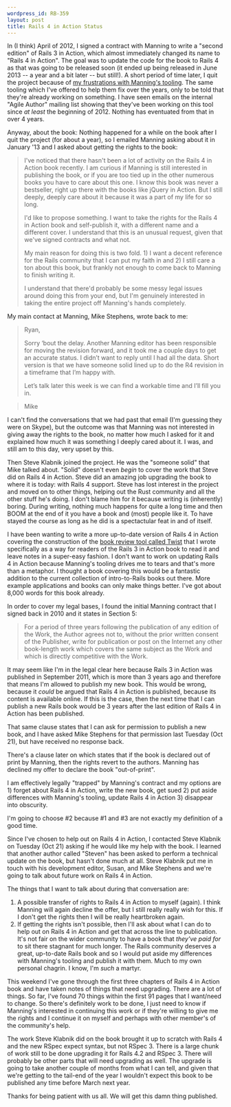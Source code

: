 ```yaml
--- 
wordpress_id: RB-359
layout: post
title: Rails 4 in Action Status
---
```


In (I think) April of 2012, I signed a contract with Manning to write a "second edition" of Rails 3 in Action, which almost immediately changed its name to "Rails 4 in Action". The goal was to update the code for the book to Rails 4 as that was going to be released soon (it ended up being released in June 2013 -- a year and a bit later -- but still!). A short period of time later, I quit the project because of [my frustrations with Manning's tooling](http://ryanbigg.com/2012/11/no-more-writing-for-manning/). The same tooling which I've offered to help them fix over the years, only to be told that they're already working on something. I have seen emails on the internal "Agile Author" mailing list showing that they've been working on this tool since *at least* the beginning of 2012. Nothing has eventuated from that in over 4 years.

Anyway, about the book: Nothing happened for a while on the book after I quit the project (for about a year), so I emailed Manning asking about it in January '13 and I asked about getting the rights to the book:

> I've noticed that there hasn't been a lot of activity on the Rails 4 in Action book recently. I am curious if Manning is still interested in publishing the book, or if you are too tied up in the other numerous books you have to care about this one. I know this book was never a bestseller, right up there with the books like jQuery in Action. But I still deeply, deeply care about it because it was a part of my life for so long.
>
> I'd like to propose something. I want to take the rights for the Rails 4 in Action book and self-publish it, with a different name and a different cover. I understand that this is an unusual request, given that we've signed contracts and what not.
>
> My main reason for doing this is two fold. 1) I want a decent reference for the Rails community that I can put my faith in and 2) I still care a ton about this book, but frankly not enough to come back to Manning to finish writing it.
>
> I understand that there'd probably be some messy legal issues around doing this from your end, but I'm genuinely interested in taking the entire project off Manning's hands completely. 

My main contact at Manning, Mike Stephens, wrote back to me: 

> Ryan,
>
> Sorry ‘bout the delay. Another Manning editor has been responsible for moving the revision forward, and it took me a couple days to get an accurate status. I didn’t want to reply until I had all the data. Short version is that we have someone solid lined up to do the R4 revision in a timeframe that I’m happy with.
>
> Let’s talk later this week is we can find a workable time and I’ll fill you in.
 
> Mike

I can't find the conversations that we had past that email (I'm guessing they were on Skype), but the outcome was that Manning was not interested in giving away the rights to the book, no matter how much I asked for it and explained how much it was something I deeply cared about it. I was, and still am to this day, very upset by this.

Then Steve Klabnik joined the project. He was the "someone solid" that Mike talked about. "Solid" doesn't even *begin* to cover the work that Steve did on Rails 4 in Action. Steve did an amazing job upgrading the book to where it is today: with Rails 4 support. Steve has lost interest in the project and moved on to other things, helping out the Rust community and all the other stuff he's doing. I don't blame him for it because writing is (inherently) boring. During writing, nothing much happens for quite a long time and then BOOM at the end of it you have a book and (most) people like it. To have stayed the course as long as he did is a spectactular feat in and of itself.

I have been wanting to write a more up-to-date version of Rails 4 in Action covering the construction of the [book review tool called Twist](https://github.com/radar/twist) that I wrote specifically as a way for readers of the Rails 3 in Action book to read it and leave notes in a super-easy fashion. I don't want to work on updating Rails 4 in Action because Manning's tooling drives me to tears and that's more than a metaphor. I thought a book covering this would be a fantastic addition to the current collection of intro-to-Rails books out there. More example applications and books can only make things better. I've got about 8,000 words for this book already.

In order to cover my legal bases, I found the initial Manning contract that I signed back in 2010 and it states in Section 5:

> For a period of three years following the publication of any edition of the Work, the Author agrees not to, without the prior written consent of the Publisher, write for publication or post on the Internet any  other book-length work which covers the same subject as the Work and which is directly competitive with the Work.

It may seem like I'm in the legal clear here because Rails 3 in Action was published in September 2011, which is more than 3 years ago and therefore that means I'm allowed to publish my new book. This would be wrong, because it *could* be argued that Rails 4 in Action is published, because its content is available online. If this is the case, then the next time that I can publish a new Rails book would be 3 years after the last edition of Rails 4 in Action has been published.

That same clause states that I can ask for permission to publish a new book, and I have asked Mike Stephens for that permission last Tuesday (Oct 21), but have received no response back.

There's a clause later on which states that if the book is declared out of print by Manning, then the rights revert to the authors. Manning has declined my offer to declare the book "out-of-print".

I am effectively legally "trapped" by Manning's contract and my options are 1) forget about Rails 4 in Action, write the new book, get sued 2) put aside differences with Manning's tooling, update Rails 4 in Action 3) disappear into obscurity. 

I'm going to choose #2 because #1 and #3 are not exactly my definition of a good time.

Since I've chosen to help out on Rails 4 in Action, I contacted Steve Klabnik on Tuesday (Oct 21) asking if he would like my help with the book. I learned that another author called "Steven" has been asked to perform a technical update on the book, but hasn't done much at all. Steve Klabnik put me in touch with his development editor, Susan, and Mike Stephens and we're going to talk about future work on Rails 4 in Action.

The things that I want to talk about during that conversation are:

1. A possible transfer of rights to Rails 4 in Action to myself (again). I think Manning will again decline the offer, but I still really really wish for this. If I don't get the rights then I will be really heartbroken again.
3. If getting the rights isn't possible, then I'll ask about what I can do to help out on Rails 4 in Action and get that across the line to publication. It's not fair on the wider community to have a book that *they've paid for* to sit there stagnant for much longer. The Rails community deserves a great, up-to-date Rails book and so I would put aside my differences with Manning's tooling and publish it with them. Much to my own personal chagrin. I know, I'm *such* a martyr. 

This weekend I've gone through the first three chapters of Rails 4 in Action book and have taken notes of things that need upgrading. There are a lot of things. So far, I've found 70 things within the first 91 pages that I want/need to change. So there's definitely work to be done, I just need to know if Manning's interested in continuing this work or if they're willing to give me the rights and I continue it on myself and perhaps with other member's of the community's help.

The work Steve Klabnik did on the book brought it up to scratch with Rails 4 and the new RSpec expect syntax, but not RSpec 3. There is a large chunk of work still to be done upgrading it for Rails 4.2 and RSpec 3. There will probably be other parts that will need upgrading as well. The upgrade is going to take another couple of months from what I can tell, and given that we're getting to the tail-end of the year I wouldn't expect this book to be published any time before March next year.

Thanks for being patient with us all. We will get this damn thing published.

